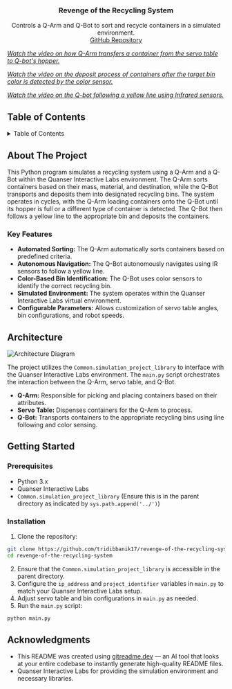 <div align="center">

<h3 align="center">Revenge of the Recycling System</h3>

  <p align="center">
    Controls a Q-Arm and Q-Bot to sort and recycle containers in a simulated environment.
    <br />
     <a href="https://github.com/tridibbanik17/revenge-of-the-recycling-system">GitHub Repository</a>
  </p>
</div>


_[Watch the video on how Q-Arm transfers a container from the servo table to Q-bot's hopper.](./ServoTable_to_Hopper.mp4)_

_[Watch the video on the deposit process of containers after the target bin color is detected by the color sensor.](./DepositContainers_to_TargetBin.mp4)_

_[Watch the video on the Q-bot following a yellow line using Infrared sensors.](./Q-Bot_Movements_using_IR_sensors.mp4)_


## Table of Contents

<details>
  <summary>Table of Contents</summary>
  <ol>
    <li>
      <a href="#about-the-project">About The Project</a>
      <ul>
        <li><a href="#key-features">Key Features</a></li>
      </ul>
    </li>
    <li><a href="#architecture">Architecture</a></li>
    <li>
      <a href="#getting-started">Getting Started</a>
      <ul>
        <li><a href="#prerequisites">Prerequisites</a></li>
        <li><a href="#installation">Installation</a></li>
      </ul>
    </li>
    <li><a href="#acknowledgments">Acknowledgments</a></li>
  </ol>
</details>

## About The Project

This Python program simulates a recycling system using a Q-Arm and a Q-Bot within the Quanser Interactive Labs environment. The Q-Arm sorts containers based on their mass, material, and destination, while the Q-Bot transports and deposits them into designated recycling bins. The system operates in cycles, with the Q-Arm loading containers onto the Q-Bot until its hopper is full or a different type of container is detected. The Q-Bot then follows a yellow line to the appropriate bin and deposits the containers.

### Key Features

- **Automated Sorting:** The Q-Arm automatically sorts containers based on predefined criteria.
- **Autonomous Navigation:** The Q-Bot autonomously navigates using IR sensors to follow a yellow line.
- **Color-Based Bin Identification:** The Q-Bot uses color sensors to identify the correct recycling bin.
- **Simulated Environment:** The system operates within the Quanser Interactive Labs virtual environment.
- **Configurable Parameters:** Allows customization of servo table angles, bin configurations, and robot speeds.

## Architecture

![Architecture Diagram](https://github.com/user-attachments/assets/721b7fb3-e480-4809-9023-fd48b82b1f8c)

The project utilizes the `Common.simulation_project_library` to interface with the Quanser Interactive Labs environment. The `main.py` script orchestrates the interaction between the Q-Arm, servo table, and Q-Bot.

- **Q-Arm:** Responsible for picking and placing containers based on their attributes.
- **Servo Table:** Dispenses containers for the Q-Arm to process.
- **Q-Bot:** Transports containers to the appropriate recycling bins using line following and color sensing.

## Getting Started

### Prerequisites

- Python 3.x
- Quanser Interactive Labs
- `Common.simulation_project_library` (Ensure this is in the parent directory as indicated by `sys.path.append('../')`)

### Installation

1.  Clone the repository:
   ```sh
   git clone https://github.com/tridibbanik17/revenge-of-the-recycling-system.git
   cd revenge-of-the-recycling-system
   ```
2.  Ensure that the `Common.simulation_project_library` is accessible in the parent directory.
3.  Configure the `ip_address` and `project_identifier` variables in `main.py` to match your Quanser Interactive Labs setup.
4.  Adjust servo table and bin configurations in `main.py` as needed.
5.  Run the `main.py` script:
   ```sh
   python main.py
   ```

## Acknowledgments

- This README was created using [gitreadme.dev](https://gitreadme.dev) — an AI tool that looks at your entire codebase to instantly generate high-quality README files.
- Quanser Interactive Labs for providing the simulation environment and necessary libraries.
